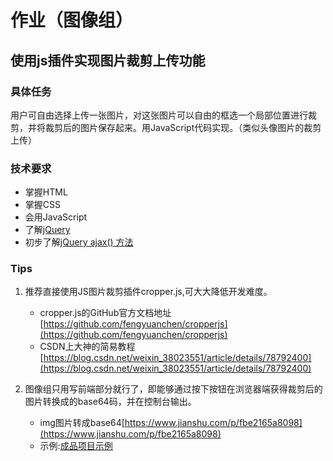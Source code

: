 
# 作业（图像组）

## 使用js插件实现图片裁剪上传功能

### 具体任务

用户可自由选择上传一张图片，对这张图片可以自由的框选一个局部位置进行裁剪，并将裁剪后的图片保存起来。用JavaScript代码实现。（类似头像图片的裁剪上传）

### 技术要求

- 掌握HTML
- 掌握CSS
- 会用JavaScript
- 了解[jQuery](https://www.runoob.com/jquery/jquery-tutorial.html)
- 初步了解[jQuery ajax() 方法](https://www.runoob.com/jquery/ajax-ajax.html)

### Tips

1. 推荐直接使用JS图片裁剪插件cropper.js,可大大降低开发难度。

    - cropper.js的GitHub官方文档地址[https://github.com/fengyuanchen/cropperjs](https://github.com/fengyuanchen/cropperjs)
    - CSDN上大神的简易教程[https://blog.csdn.net/weixin_38023551/article/details/78792400](https://blog.csdn.net/weixin_38023551/article/details/78792400)

2. 图像组只用写前端部分就行了，即能够通过按下按钮在浏览器端获得裁剪后的图片转换成的base64码，并在控制台输出。

    - img图片转成base64[https://www.jianshu.com/p/fbe2165a8098](https://www.jianshu.com/p/fbe2165a8098)
    - 示例:[成品项目示例](https://guohaomeng.github.io/imagecut/)
  